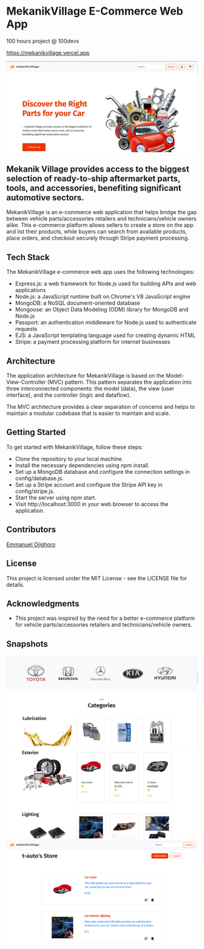 # MekanikVillage E-Commerce Web App
100 hours project @ 100devs

<a href="https://mekanikvillage.vercel.app">https://mekanikvillage.vercel.app</a>

![Wireframe sketch](https://github.com/ojigs/mekanikVillage/blob/main/mekanikvillage1.jpg?raw=true)

<h2>Mekanik Village provides access to the biggest selection of ready-to-ship aftermarket parts, tools, and accessories, benefiting significant automotive sectors.</h2>

MekanikVillage is an e-commerce web application that helps bridge the gap between vehicle parts/accessories retailers and technicians/vehicle owners alike. This e-commerce platform allows sellers to create a store on the app and list their products, while buyers can search from available products, place orders, and checkout securely through Stripe payment processing.
## Tech Stack

The MekanikVillage e-commerce web app uses the following technologies:

   * Express.js: a web framework for Node.js used for building APIs and web applications
   * Node.js: a JavaScript runtime built on Chrome's V8 JavaScript engine
   * MongoDB: a NoSQL document-oriented database
   * Mongoose: an Object Data Modeling (ODM) library for MongoDB and Node.js
   * Passport: an authentication middleware for Node.js used to authenticate requests
   * EJS: a JavaScript templating language used for creating dynamic HTML
   * Stripe: a payment processing platform for internet businesses

## Architecture

The application architecture for MekanikVillage is based on the Model-View-Controller (MVC) pattern. This pattern separates the application into three interconnected components: the model (data), the view (user interface), and the controller (logic and dataflow).

The MVC architecture provides a clear separation of concerns and helps to maintain a modular codebase that is easier to maintain and scale.
## Getting Started

To get started with MekanikVillage, follow these steps:

  *  Clone the repository to your local machine.
  *  Install the necessary dependencies using npm install.
  *  Set up a MongoDB database and configure the connection settings in config/database.js.
  *  Set up a Stripe account and configure the Stripe API key in config/stripe.js.
  *  Start the server using npm start.
  *  Visit http://localhost:3000 in your web browser to access the application.

## Contributors

   <a href="https://github.com/ojigs">Emmanuel Ojighoro</a>

## License

This project is licensed under the MIT License - see the LICENSE file for details.
## Acknowledgments

   * This project was inspired by the need for a better e-commerce platform for vehicle parts/accessories retailers and technicians/vehicle owners.

## Snapshots
![Wireframe sketch](https://github.com/ojigs/mekanikVillage/blob/main/mekanikvillage2.jpg?raw=true)
![Wireframe sketch](https://github.com/ojigs/mekanikVillage/blob/main/mekanikvillage3.jpg?raw=true)
![Wireframe sketch](https://github.com/ojigs/mekanikVillage/blob/main/mekanikvillage4.png?raw=true)
